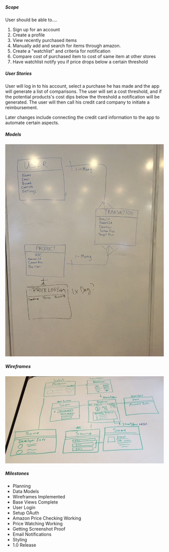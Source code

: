 ##### Scope

User should be able to....

1. Sign up for an account
2. Create a profile
4. View recently purchased items
5. Manually add and search for items through amazon.
7. Create a "watchlist" and criteria for notification
4. Compare cost of purchased item to cost of same item at other stores
8. Have watchlist notify you if price drops below a certain threshold



##### User Stories
User will log in to his account, select a purchase he has made and the app will generate a list of comparisons.
The user will set a cost threshold, and if the potential products's cost dips below the threshold a notification will be generated.
The user will then call his credit card company to initiate a reimbursement.

Later changes include connecting the credit card information to the app to automate  certain aspects.

##### Models
![](model.jpg)

##### Wireframes
![](wireframe.jpg)
##### Milestones
- Planning
- Data Models
- Wireframes Implemented
- Base Views Complete
- User Login
- Setup OAuth
- Amazon Price Checking Working
- Price Watching Working
- Getting Screenshot Proof
- Email Notifications
- Styling
- 1.0 Release
